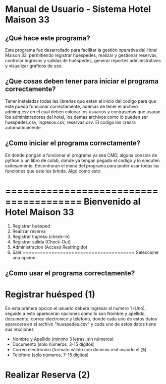 # Manual de Usuario - Sistema Hotel Maison 33

## ¿Qué hace este programa?
Este programa fue desarrollado para facilitar la gestión operativa del Hotel Maison 33, permitiendo registrar huéspedes, realizar y gestionar reservas, controlar ingresos y salidas de huéspedes, generar reportes administrativos y visualizar gráficos de uso.

## ¿Que cosas deben tener para iniciar el programa correctamente?
Tener instaladas todas las librerias que estan al inicio del codigo para que este pueda funcionar correctamente, ademas de tener el archivo adming.csv en el cual deben colocar los usuarios y contraseñas que usaran los administradores del hotel, los demas archivos como lo pueden ser huespedes.csv, ingresos.csv, reservas.csv. El codigo los creara automaticamente 

## ¿Como iniciar el programa correctamente?
En donde pongan a funcionar el programa ya sea CMD, alguna consola de python o un libro de colab, donde ya tengan pegado el codigo y lo ejecuten exitosamente.
Encontraran el menú del programa para poder usar todas las funciones que este les brinda. Algo como esto:

=======================================
    Bienvenido al Hotel Maison 33 
=======================================
1. Registrar huésped
2. Realizar reserva
3. Registrar Ingreso (check-In)
4. Registrar salida (Check-Out)
5. Administracion (Acceso Restringido)
6. Salir
=======================================
Seleccione una opcion:

## ¿Como usar el programa correctamente?
# Registrar huésped (1)
En esta primera opcion el usuario debera ingresar el numero 1 (Uno), seguido a esto apareceran opciones como lo son Nombre y apellido, documento, correo electronico y telefono, donde cada uno de estos datos aparecera en el archivo "huespedes.csv" y cada uno de estos datos tiene sus recciones

- Nombre y Apellido (mínimo 3 letras, sin números)
- Documento (solo números, 3-15 dígitos)
- Correo electrónico (formato válido con dominio real usando el @)
- Teléfono (solo números, 7-15 dígitos)

# Realizar Reserva (2)
